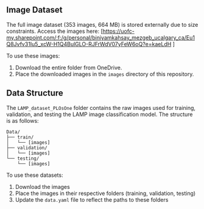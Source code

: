 
## Image Dataset
The full image dataset (353 images, 664 MB) is stored externally due to size constraints.
Access the images here: [https://uofc-my.sharepoint.com/:f:/g/personal/biniyamkahsay_mezgeb_ucalgary_ca/Eu1Q8Jvfv31Iu5_xcW-H1Q4BulGLO-RJFrWdV07yFeW6oQ?e=kaeLdH ]

To use these images:
1. Download the entire folder from OneDrive.
2. Place the downloaded images in the `images` directory of this repository.
## Data Structure

The `LAMP_dataset_PLOsOne` folder contains the raw images used for training, validation, and testing the LAMP image classification model. The structure is as follows:

```
Data/
├── train/
│   └── [images]
├── validation/
│   └── [images]
└── testing/
    └── [images]
```

To use these datasets:
1. Download the images
2. Place the images in their respective folders (training, validation, testing)
3. Update the `data.yaml` file to reflect the paths to these folders
